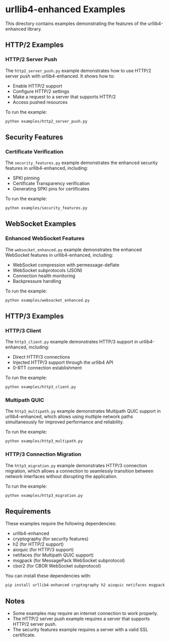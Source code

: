 # urllib4-enhanced Examples

This directory contains examples demonstrating the features of the urllib4-enhanced library.

## HTTP/2 Examples

### HTTP/2 Server Push

The `http2_server_push.py` example demonstrates how to use HTTP/2 server push with urllib4-enhanced. It shows how to:

- Enable HTTP/2 support
- Configure HTTP/2 settings
- Make a request to a server that supports HTTP/2
- Access pushed resources

To run the example:

```bash
python examples/http2_server_push.py
```

## Security Features

### Certificate Verification

The `security_features.py` example demonstrates the enhanced security features in urllib4-enhanced, including:

- SPKI pinning
- Certificate Transparency verification
- Generating SPKI pins for certificates

To run the example:

```bash
python examples/security_features.py
```

## WebSocket Examples

### Enhanced WebSocket Features

The `websocket_enhanced.py` example demonstrates the enhanced WebSocket features in urllib4-enhanced, including:

- WebSocket compression with permessage-deflate
- WebSocket subprotocols (JSON)
- Connection health monitoring
- Backpressure handling

To run the example:

```bash
python examples/websocket_enhanced.py
```

## HTTP/3 Examples

### HTTP/3 Client

The `http3_client.py` example demonstrates HTTP/3 support in urllib4-enhanced, including:

- Direct HTTP/3 connections
- Injected HTTP/3 support through the urllib4 API
- 0-RTT connection establishment

To run the example:

```bash
python examples/http3_client.py
```

### Multipath QUIC

The `http3_multipath.py` example demonstrates Multipath QUIC support in urllib4-enhanced, which allows using multiple network paths simultaneously for improved performance and reliability.

To run the example:

```bash
python examples/http3_multipath.py
```

### HTTP/3 Connection Migration

The `http3_migration.py` example demonstrates HTTP/3 connection migration, which allows a connection to seamlessly transition between network interfaces without disrupting the application.

To run the example:

```bash
python examples/http3_migration.py
```

## Requirements

These examples require the following dependencies:

- urllib4-enhanced
- cryptography (for security features)
- h2 (for HTTP/2 support)
- aioquic (for HTTP/3 support)
- netifaces (for Multipath QUIC support)
- msgpack (for MessagePack WebSocket subprotocol)
- cbor2 (for CBOR WebSocket subprotocol)

You can install these dependencies with:

```bash
pip install urllib4-enhanced cryptography h2 aioquic netifaces msgpack cbor2
```

## Notes

- Some examples may require an internet connection to work properly.
- The HTTP/2 server push example requires a server that supports HTTP/2 server push.
- The security features example requires a server with a valid SSL certificate.
